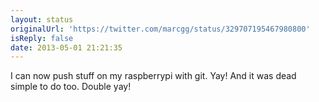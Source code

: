 ```yaml
---
layout: status
originalUrl: 'https://twitter.com/marcgg/status/329707195467980800'
isReply: false
date: 2013-05-01 21:21:35
---
```


I can now push stuff on my raspberrypi with git. Yay! And it was dead simple to do too. Double yay!
